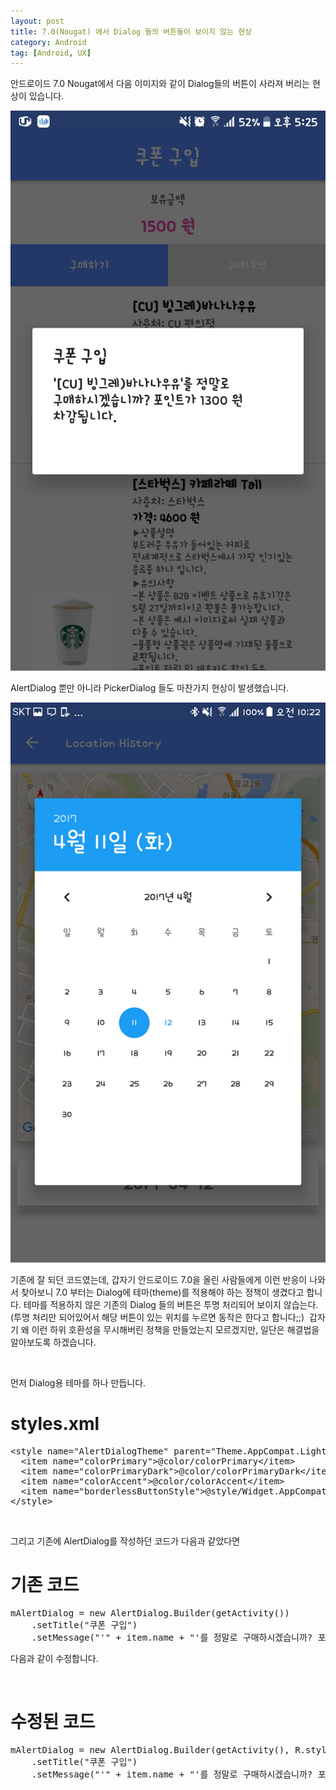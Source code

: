 ```yaml
---
layout: post
title: 7.0(Nougat) 에서 Dialog 들의 버튼들이 보이지 않는 현상
category: Android
tag: [Android, UX]
---
```


안드로이드 7.0 Nougat에서 다음 이미지와 같이 Dialog들의 버튼이 사라져 버리는 현상이 있습니다.

![image -fullwidth](/assets/2017-04-12-android-nougat-dialog-no-button/01.png)

AlertDialog 뿐만 아니라 PickerDialog 들도 마찬가지 현상이 발생했습니다.

![image -fullwidth](/assets/2017-04-12-android-nougat-dialog-no-button/02.png)

기존에 잘 되던 코드였는데, 갑자기 안드로이드 7.0을 올린 사람들에게 이런 반응이 나와서
찾아보니 7.0 부터는 Dialog에 테마(theme)를 적용해야 하는 정책이 생겼다고 합니다.
테마를 적용하지 않은 기존의 Dialog 들의 버튼은 투명 처리되어 보이지 않습는다.
(투명 처리만 되어있어서 해당 버튼이 있는 위치를 누르면 동작은 한다고 합니다;;) 
갑자기 왜 이런 하위 호환성을 무시해버린 정책을 만들었는지 모르겠지만, 일단은 해결법을
알아보도록 하겠습니다.

<br>

먼저 Dialog용 테마를 하나 만듭니다.

# styles.xml

<pre class="prettyprint">&lt;style name="AlertDialogTheme" parent="Theme.AppCompat.Light.Dialog.Alert"&gt;
  &lt;item name="colorPrimary"&gt;@color/colorPrimary&lt;/item&gt;
  &lt;item name="colorPrimaryDark"&gt;@color/colorPrimaryDark&lt;/item&gt;
  &lt;item name="colorAccent"&gt;@color/colorAccent&lt;/item&gt;
  &lt;item name="borderlessButtonStyle"&gt;@style/Widget.AppCompat.Button.Borderless.Colored&lt;/item&gt;
&lt;/style&gt;</pre>
<br>

그리고 기존에 AlertDialog를 작성하던 코드가 다음과 같았다면

# 기존 코드

<pre class="prettyprint">mAlertDialog = new AlertDialog.Builder(getActivity())
    .setTitle("쿠폰 구입")
    .setMessage("'" + item.name + "'를 정말로 구매하시겠습니까? 포인트가 " + item.price + " 원 차감됩니다.")</pre>
다음과 같이 수정합니다.

<br>

# 수정된 코드

<pre class="prettyprint">mAlertDialog = new AlertDialog.Builder(getActivity(), R.style.AlertDialogTheme)
    .setTitle("쿠폰 구입")
    .setMessage("'" + item.name + "'를 정말로 구매하시겠습니까? 포인트가 " + item.price + " 원 차감됩니다.")</pre>
